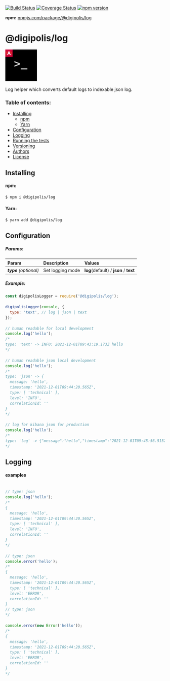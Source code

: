 
[![Build Status](https://travis-ci.com/digipolisantwerp/authz_module_nodejs.svg?branch=master)](https://travis-ci.com/digipolisantwerp/authz_module_nodejs)
[![Coverage Status](https://coveralls.io/repos/github/digipolisantwerp/authz_module_nodejs/badge.svg?branch=master)](https://coveralls.io/github/digipolisantwerp/authz_module_nodejs?branch=master)
[![npm version](https://badge.fury.io/js/%40digipolis%2Fauthz.svg)](https://badge.fury.io/js/%40digipolis%2Fauthz)

**npm:** [npmjs.com/package/@digipolis/log](https://www.npmjs.com/package/@digipolis/log)
# @digipolis/log
<img src="assets/log.svg" alt="log" width="100"/>

Log helper which converts default logs to indexable json log.


### Table of contents:

<!--ts-->
   * [Installing](#installing)
      * [npm](#npm)
      * [Yarn](#yarn)
   * [Configuration](#configuration)
   * [Logging](#logging)
   * [Running the tests](#running-the-tests)
   * [Versioning](#versioning)
   * [Authors](#authors)
   * [License](#license)
<!--te-->

## Installing

#### npm:
```sh
$ npm i @digipolis/log
```

#### Yarn:
```sh
$ yarn add @digipolis/log
```

## Configuration

##### Params:
| Param                   | Description        | Values                                  |
| :---                    | :---               | :---                                    |
| ***type*** *(optional)* | Set logging mode   | **log**(default) / **json** / **text**  |

##### Example:
```javascript
const digipolisLogger = require('@digipolis/log');

digipolisLogger(console, {
  type: 'text', // log | json | text
});

// human readable for local development
console.log('hello');
/*
type: 'text' -> INFO: 2021-12-01T09:43:19.173Z hello
*/

// human readable json local development
console.log('hello');
/*
type: 'json' -> {
  message: 'hello',
  timestamp: '2021-12-01T09:44:20.565Z',
  type: [ 'technical' ],
  level: 'INFO',
  correlationId: ''
}
*/

// log for kibana json for production
console.log('hello');
/*
type: 'log' -> {"message":"hello","timestamp":"2021-12-01T09:45:56.515Z","type":["technical"],"level":"INFO","correlationId":""}
*/

```

## Logging

#### examples
```javascript

// type: json
console.log('hello');
/*
{
  message: 'hello',
  timestamp: '2021-12-01T09:44:20.565Z',
  type: [ 'technical' ],
  level: 'INFO',
  correlationId: ''
}
*/

// type: json
console.error('hello');
/*
{
  message: 'hello',
  timestamp: '2021-12-01T09:44:20.565Z',
  type: [ 'technical' ],
  level: 'ERROR',
  correlationId: ''
}
// type: json
*/

console.error(new Error('hello'));
/*
{
  message: 'hello',
  timestamp: '2021-12-01T09:44:20.565Z',
  type: [ 'technical' ],
  level: 'ERROR',
  correlationId: ''
}
*/
```

